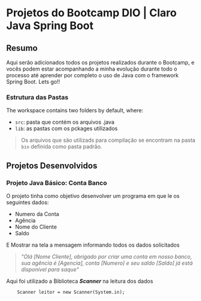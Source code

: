 # Projetos do Bootcamp DIO | Claro Java Spring Boot

## Resumo

Aqui serão adicionados todos os projetos realizados durante o Bootcamp, e vocês podem estar acompanhando a minha evolução durante todo o processo até aprender por completo o uso de Java com o framework Spring Boot. Lets go!!

### Estrutura das Pastas

The workspace contains two folders by default, where:

- `src`: pasta que contém os arquivos .java
- `lib`: as pastas com os pckages utilizados

> Os arquivos que são utilizads para compilação se encontram na pasta `bin` definida como pasta padrão.

## Projetos Desenvolvidos

### Projeto Java Básico: Conta Banco

O projeto tinha como objetivo desenvolver um programa em que le os seguintes dados:

* Numero da Conta
* Agência
* Nome do Cliente
* Saldo

E Mostrar na tela a mensagem informando todos os dados solicitados

> *"Olá [Nome Cliente], obrigado por criar uma conta em nosso banco, sua agência é [Agencia], conta [Numero] e seu saldo [Saldo] já está disponível para saque"*

Aqui foi utilizado a Biblioteca ***Scanner*** na leitura dos dados

```
    Scanner leitor = new Scanner(System.in);
```

